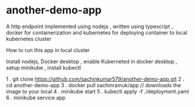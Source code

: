 # another-demo-app
A http endpoint implemented using nodejs , written using typescript ,  docker for containerization and kubernetes for deploying container to local kubernetes cluster

How to run this app in local cluster

Install nodejs, Docker desktop , enable Kuberneted in docker desktop , setup minikube , install kubectl 

1 . git clone https://github.com/sachinkumar579/another-demo-app.git
2 . cd another-demo-app 
3 . docker pull sachinramuk/app // downloads the image to your local
4 . minikube start
5 . kubectl apply -f ./deployment.yaml
6 . minikube service app 
